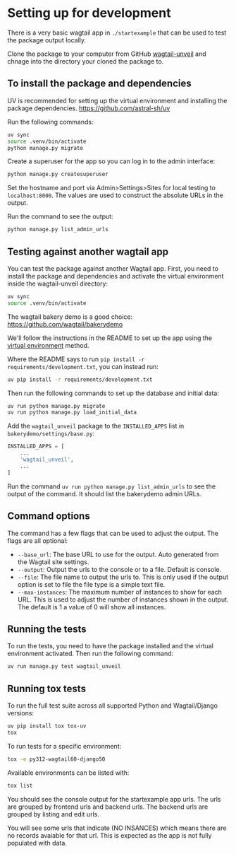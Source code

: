 # Setting up for development

There is a very basic wagtail app in `./startexample` that can be used to test the package output locally.

Clone the package to your computer from GitHub [wagtail-unveil](https://github.com/wagtail-packages/wagtail-unveil#) and chnage into the directory your cloned the package to.

## To install the package and dependencies

UV is recommended for setting up the virtual environment and installing the package dependencies. <https://github.com/astral-sh/uv>

Run the following commands:

```bash
uv sync
source .venv/bin/activate
python manage.py migrate
```

Create a superuser for the app so you can log in to the admin interface:

```bash
python manage.py createsuperuser
```

Set the hostname and port via Admin>Settings>Sites for local testing to `localhost:8000`. The values are used to construct the absolute URLs in the output.

Run the command to see the output:

```bash
python manage.py list_admin_urls
```

## Testing against another wagtail app

You can test the package against another Wagtail app. First, you need to install the package and dependencies and activate the virtual environment inside the wagtail-unveil directory:

```bash
uv sync
source .venv/bin/activate
```

The wagtail bakery demo is a good choice: <https://github.com/wagtail/bakerydemo>

We'll follow the instructions in the README to set up the app using the [virtual environment](https://github.com/wagtail-packages/bakerydemo-wagtail-unveil?tab=readme-ov-file#setup-with-virtualenv) method.

Where the README says to run `pip install -r requirements/development.txt`, you can instead run:

```bash
uv pip install -r requirements/development.txt
```

Then run the following commands to set up the database and initial data:

```bash
uv run python manage.py migrate
uv run python manage.py load_initial_data
```

Add the `wagtail_unveil` package to the `INSTALLED_APPS` list in `bakerydemo/settings/base.py`:

```python
INSTALLED_APPS = [
    ...
    'wagtail_unveil',
    ...
]
```

Run the command `uv run python manage.py list_admin_urls` to see the output of the command. It should list the bakerydemo  admin URLs.

## Command options

The command has a few flags that can be used to adjust the output. The flags are all optional:

- `--base_url`: The base URL to use for the output. Auto generated from the Wagtail site settings.
- `--output`: Output the urls to the console or to a file. Default is console.
- `--file`: The file name to output the urls to. This is only used if the output option is set to file the file type is a simple text file.
- `--max-instances`: The maximum number of instances to show for each URL. This is used to adjust the number of instances shown in the output. The default is 1 a value of 0 will show all instances.


## Running the tests

To run the tests, you need to have the package installed and the virtual environment activated. Then run the following command:

```bash
uv run manage.py test wagtail_unveil
```

## Running tox tests

To run the full test suite across all supported Python and Wagtail/Django versions:

```bash
uv pip install tox tox-uv
tox
```

To run tests for a specific environment:

```bash
tox -e py312-wagtail60-django50
```

Available environments can be listed with:

```bash
tox list
```

You should see the console output for the startexample app urls. The urls are grouped by frontend urls and backend urls. The backend urls are grouped by listing and edit urls. 

You will see some urls that indicate (NO INSANCES) which means there are no records avaiable for that url. This is expected as the app is not fully populated with data.